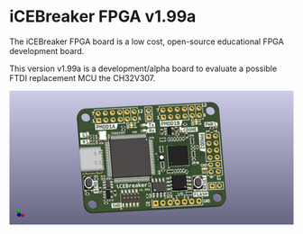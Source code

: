 # iCEBreaker FPGA v1.99a

The iCEBreaker FPGA board is a low cost, open-source educational FPGA
development board. 

This version v1.99a is a development/alpha board to evaluate a possible FTDI replacement MCU the CH32V307.

![iCEBreaker v1.99a, front](icebreaker.jpg)
